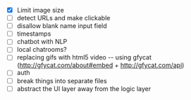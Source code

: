 - [x] Limit image size
- [ ] detect URLs and make clickable
- [ ] disallow blank name input field
- [ ] timestamps
- [ ] chatbot with NLP
- [ ] local chatrooms?
- [ ] replacing gifs with html5 video -- using gfycat
  (http://gfycat.com/about#embed + http://gfycat.com/api)
- [ ] auth
- [ ] break things into separate files
- [ ] abstract the UI layer away from the logic layer
